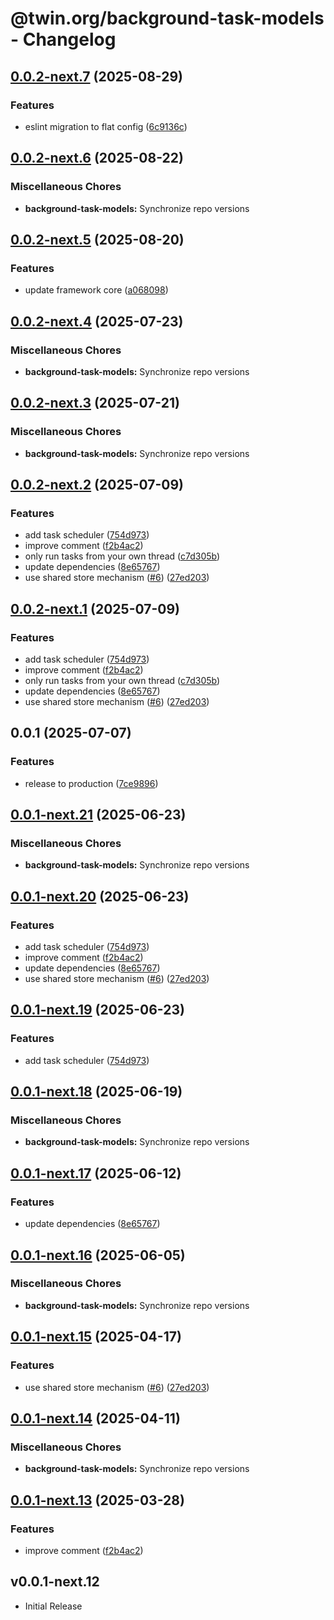 # @twin.org/background-task-models - Changelog

## [0.0.2-next.7](https://github.com/twinfoundation/background-task/compare/background-task-models-v0.0.2-next.6...background-task-models-v0.0.2-next.7) (2025-08-29)


### Features

* eslint migration to flat config ([6c9136c](https://github.com/twinfoundation/background-task/commit/6c9136c37bccdbbd109892d1503660aab7080d49))

## [0.0.2-next.6](https://github.com/twinfoundation/background-task/compare/background-task-models-v0.0.2-next.5...background-task-models-v0.0.2-next.6) (2025-08-22)


### Miscellaneous Chores

* **background-task-models:** Synchronize repo versions

## [0.0.2-next.5](https://github.com/twinfoundation/background-task/compare/background-task-models-v0.0.2-next.4...background-task-models-v0.0.2-next.5) (2025-08-20)


### Features

* update framework core ([a068098](https://github.com/twinfoundation/background-task/commit/a0680983d7923a1bfb980a67879019bb870ccc5d))

## [0.0.2-next.4](https://github.com/twinfoundation/background-task/compare/background-task-models-v0.0.2-next.3...background-task-models-v0.0.2-next.4) (2025-07-23)


### Miscellaneous Chores

* **background-task-models:** Synchronize repo versions

## [0.0.2-next.3](https://github.com/twinfoundation/background-task/compare/background-task-models-v0.0.2-next.2...background-task-models-v0.0.2-next.3) (2025-07-21)


### Miscellaneous Chores

* **background-task-models:** Synchronize repo versions

## [0.0.2-next.2](https://github.com/twinfoundation/background-task/compare/background-task-models-v0.0.2-next.1...background-task-models-v0.0.2-next.2) (2025-07-09)


### Features

* add task scheduler ([754d973](https://github.com/twinfoundation/background-task/commit/754d973e7c8483e5e54e887c157661867d5a0375))
* improve comment ([f2b4ac2](https://github.com/twinfoundation/background-task/commit/f2b4ac22fb8f735d2bf4ce28583cf7c54acdf272))
* only run tasks from your own thread ([c7d305b](https://github.com/twinfoundation/background-task/commit/c7d305b9807e65b8b1af6d0c2ca59e74190cab69))
* update dependencies ([8e65767](https://github.com/twinfoundation/background-task/commit/8e657679f5e4305dbcb15ac7bcb3ab8a4613a60b))
* use shared store mechanism ([#6](https://github.com/twinfoundation/background-task/issues/6)) ([27ed203](https://github.com/twinfoundation/background-task/commit/27ed20367d5ace7257bfa7a82b59ad70e5b5d209))

## [0.0.2-next.1](https://github.com/twinfoundation/background-task/compare/background-task-models-v0.0.2-next.0...background-task-models-v0.0.2-next.1) (2025-07-09)


### Features

* add task scheduler ([754d973](https://github.com/twinfoundation/background-task/commit/754d973e7c8483e5e54e887c157661867d5a0375))
* improve comment ([f2b4ac2](https://github.com/twinfoundation/background-task/commit/f2b4ac22fb8f735d2bf4ce28583cf7c54acdf272))
* only run tasks from your own thread ([c7d305b](https://github.com/twinfoundation/background-task/commit/c7d305b9807e65b8b1af6d0c2ca59e74190cab69))
* update dependencies ([8e65767](https://github.com/twinfoundation/background-task/commit/8e657679f5e4305dbcb15ac7bcb3ab8a4613a60b))
* use shared store mechanism ([#6](https://github.com/twinfoundation/background-task/issues/6)) ([27ed203](https://github.com/twinfoundation/background-task/commit/27ed20367d5ace7257bfa7a82b59ad70e5b5d209))

## 0.0.1 (2025-07-07)


### Features

* release to production ([7ce9896](https://github.com/twinfoundation/background-task/commit/7ce989659e6819f05655c86b1bda2a265af5d281))

## [0.0.1-next.21](https://github.com/twinfoundation/background-task/compare/background-task-models-v0.0.1-next.20...background-task-models-v0.0.1-next.21) (2025-06-23)


### Miscellaneous Chores

* **background-task-models:** Synchronize repo versions

## [0.0.1-next.20](https://github.com/twinfoundation/background-task/compare/background-task-models-v0.0.1-next.19...background-task-models-v0.0.1-next.20) (2025-06-23)


### Features

* add task scheduler ([754d973](https://github.com/twinfoundation/background-task/commit/754d973e7c8483e5e54e887c157661867d5a0375))
* improve comment ([f2b4ac2](https://github.com/twinfoundation/background-task/commit/f2b4ac22fb8f735d2bf4ce28583cf7c54acdf272))
* update dependencies ([8e65767](https://github.com/twinfoundation/background-task/commit/8e657679f5e4305dbcb15ac7bcb3ab8a4613a60b))
* use shared store mechanism ([#6](https://github.com/twinfoundation/background-task/issues/6)) ([27ed203](https://github.com/twinfoundation/background-task/commit/27ed20367d5ace7257bfa7a82b59ad70e5b5d209))

## [0.0.1-next.19](https://github.com/twinfoundation/background-task/compare/background-task-models-v0.0.1-next.18...background-task-models-v0.0.1-next.19) (2025-06-23)


### Features

* add task scheduler ([754d973](https://github.com/twinfoundation/background-task/commit/754d973e7c8483e5e54e887c157661867d5a0375))

## [0.0.1-next.18](https://github.com/twinfoundation/background-task/compare/background-task-models-v0.0.1-next.17...background-task-models-v0.0.1-next.18) (2025-06-19)


### Miscellaneous Chores

* **background-task-models:** Synchronize repo versions

## [0.0.1-next.17](https://github.com/twinfoundation/background-task/compare/background-task-models-v0.0.1-next.16...background-task-models-v0.0.1-next.17) (2025-06-12)


### Features

* update dependencies ([8e65767](https://github.com/twinfoundation/background-task/commit/8e657679f5e4305dbcb15ac7bcb3ab8a4613a60b))

## [0.0.1-next.16](https://github.com/twinfoundation/background-task/compare/background-task-models-v0.0.1-next.15...background-task-models-v0.0.1-next.16) (2025-06-05)


### Miscellaneous Chores

* **background-task-models:** Synchronize repo versions

## [0.0.1-next.15](https://github.com/twinfoundation/background-task/compare/background-task-models-v0.0.1-next.14...background-task-models-v0.0.1-next.15) (2025-04-17)


### Features

* use shared store mechanism ([#6](https://github.com/twinfoundation/background-task/issues/6)) ([27ed203](https://github.com/twinfoundation/background-task/commit/27ed20367d5ace7257bfa7a82b59ad70e5b5d209))

## [0.0.1-next.14](https://github.com/twinfoundation/background-task/compare/background-task-models-v0.0.1-next.13...background-task-models-v0.0.1-next.14) (2025-04-11)


### Miscellaneous Chores

* **background-task-models:** Synchronize repo versions

## [0.0.1-next.13](https://github.com/twinfoundation/background-task/compare/background-task-models-v0.0.1-next.12...background-task-models-v0.0.1-next.13) (2025-03-28)


### Features

* improve comment ([f2b4ac2](https://github.com/twinfoundation/background-task/commit/f2b4ac22fb8f735d2bf4ce28583cf7c54acdf272))

## v0.0.1-next.12

- Initial Release
